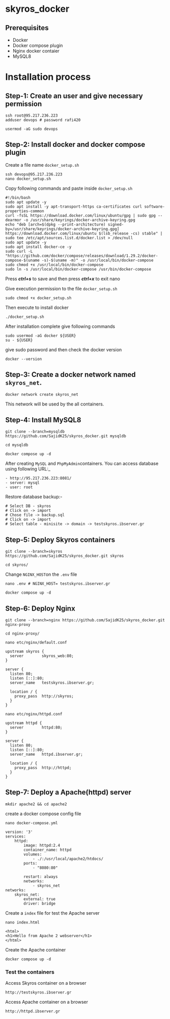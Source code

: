 # skyros_docker

## Prerequisites
- Docker
- Docker compose plugin
- Nginx docker contaier
- MySQL8

# Installation process

## Step-1: Create an user and give necessary permission 
```
ssh root@95.217.236.223
adduser devops # password rafi420
```
```
usermod -aG sudo devops
```
## Step-2: Install docker and docker compose plugin 

Create a file name `docker_setup.sh`
```
ssh devops@95.217.236.223
nano docker_setup.sh
```
Copy following commands and paste inside `docker_setup.sh`
```
#!/bin/bash
sudo apt update -y
sudo apt install -y apt-transport-https ca-certificates curl software-properties-common
curl -fsSL https://download.docker.com/linux/ubuntu/gpg | sudo gpg --dearmor -o /usr/share/keyrings/docker-archive-keyring.gpg
echo "deb [arch=$(dpkg --print-architecture) signed-by=/usr/share/keyrings/docker-archive-keyring.gpg] https://download.docker.com/linux/ubuntu $(lsb_release -cs) stable" | sudo tee /etc/apt/sources.list.d/docker.list > /dev/null
sudo apt update -y
sudo apt install docker-ce -y
sudo curl -L "https://github.com/docker/compose/releases/download/1.29.2/docker-compose-$(uname -s)-$(uname -m)" -o /usr/local/bin/docker-compose
sudo chmod +x /usr/local/bin/docker-compose
sudo ln -s /usr/local/bin/docker-compose /usr/bin/docker-compose
```
Press ***ctrl+s*** to save and then press ***ctrl+x*** to exit nano

Give execution permission to the file `docker_setup.sh`
```
sudo chmod +x docker_setup.sh
```
Then execute to install docker
```
./docker_setup.sh
```
After installation complete give following commands
```
sudo usermod -aG docker ${USER}
su - ${USER}
```
give sudo password and then check the docker version

```
docker --version
```

## Step-3: Create a docker network named `skyros_net`.
```
docker network create skyros_net
```
This network will be used by the all containers.

## Step-4: Install MySQL8
```
git clone --branch=mysqldb https://github.com/SajidK25/skyros_docker.git mysqldb
```
```
cd mysqldb

docker compose up -d
```
After creating `MySQL` and `PhpMyAdmin`containers. You can access database using following URL:_

    - http://95.217.236.223:8081/
    - server: mysql
    - user: root

Restore database backup:-

    # Select DB - skyros
    # Click on -> import
    # Chose file -> backup.sql
    # Click on -> import
    # Select table - minisite -> domain -> testskyros.ibserver.gr

## Step-5: Deploy Skyros containers
```shell
git clone --branch=skyros https://github.com/SajidK25/skyros_docker.git skyros

cd skyros/
```
Change `NGINX_HOST`on the `.env` file

    nano .env # NGINX_HOST= testskyros.ibserver.gr

```shell
docker compose up -d
```

## Step-6: Deploy Nginx

```shell
git clone --branch=nginx https://github.com/SajidK25/skyros_docker.git nginx-proxy

cd nginx-proxy/
```
```
nano etc/nginx/default.conf
```
```shell
upstream skyros {
  server        skyros_web:80;
}

server {
  listen 80;
  listen [::]:80;
  server_name   testskyros.ibserver.gr;

  location / {
    proxy_pass  http://skyros;
  }
}

```
```shell
nano etc/nginx/httpd.conf
```
```shell
upstream httpd {
  server        httpd:80;
}

server {
  listen 80;
  listen [::]:80;
  server_name   httpd.ibserver.gr;

  location / {
    proxy_pass  http://httpd;
  }
}
```

## Step-7: Deploy a Apache(httpd) server

```shell
mkdir apache2 && cd apache2
```
create a docker compose config file
```
nano docker-compose.yml
```
```shell
version: '3'
services:
    httpd:
        image: httpd:2.4
        container_name: httpd
        volumes:
            - ./:/usr/local/apache2/htdocs/
        ports:
            - "8080:80"
  
        restart: always
        networks:
            - skyros_net
networks:
    skyros_net:
        external: true
        driver: bridge
```
Create a `index` file for test the Apache server

```
nano index.html
```
```
<html>
<h1>Hello from Apache 2 webserver</h1>
</html>
```
Create the Apache container
```
docker compose up -d
```

### Test the containers

Access Skyros container on a browser

```shell
http://testskyros.ibserver.gr
```

Access Apache container on a browser

```shell
http://httpd.ibserver.gr
```

